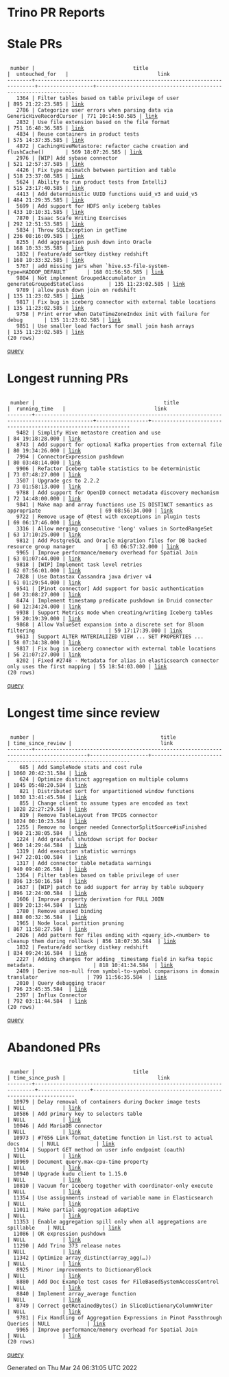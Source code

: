 Trino PR Reports
=======

#  Stale PRs
<pre><code>
 number |                                title                                 |  untouched_for   |                             link                              
--------+----------------------------------------------------------------------+------------------+---------------------------------------------------------------
   1364 | Filter tables based on table privilege of user                       | 895 21:22:23.585 | <a href="https://github.com/trinodb/trino/pull/1364">link</a> 
   2786 | Categorize user errors when parsing data via GenericHiveRecordCursor | 771 10:14:50.585 | <a href="https://github.com/trinodb/trino/pull/2786">link</a> 
   2832 | Use file extension based on the file format                          | 751 16:48:36.585 | <a href="https://github.com/trinodb/trino/pull/2832">link</a> 
   4834 | Reuse containers in product tests                                    | 575 14:37:35.585 | <a href="https://github.com/trinodb/trino/pull/4834">link</a> 
   4872 | CachingHiveMetastore: refactor cache creation and flushCache()       | 569 18:07:26.585 | <a href="https://github.com/trinodb/trino/pull/4872">link</a> 
   2976 | [WIP] Add sybase connector                                           | 521 12:57:37.585 | <a href="https://github.com/trinodb/trino/pull/2976">link</a> 
   4426 | Fix type mismatch between partition and table                        | 518 23:37:08.585 | <a href="https://github.com/trinodb/trino/pull/4426">link</a> 
   5624 | Ability to run product tests from IntelliJ                           | 515 23:17:40.585 | <a href="https://github.com/trinodb/trino/pull/5624">link</a> 
   4413 | Add deterministic UUID functions uuid_v3 and uuid_v5                 | 484 21:29:35.585 | <a href="https://github.com/trinodb/trino/pull/4413">link</a> 
   5699 | Add support for HDFS only iceberg tables                             | 433 10:10:31.585 | <a href="https://github.com/trinodb/trino/pull/5699">link</a> 
   7870 | Isaac Scafe Writing Exercises                                        | 292 12:51:53.585 | <a href="https://github.com/trinodb/trino/pull/7870">link</a> 
   5834 | Throw SQLException in getTime                                        | 236 08:16:09.585 | <a href="https://github.com/trinodb/trino/pull/5834">link</a> 
   8255 | Add aggregation push down into Oracle                                | 168 10:33:35.585 | <a href="https://github.com/trinodb/trino/pull/8255">link</a> 
   1832 | Feature/add sortkey distkey redshift                                 | 168 10:33:32.585 | <a href="https://github.com/trinodb/trino/pull/1832">link</a> 
   5767 | add missing jars when `hive.s3-file-system-type=HADOOP_DEFAULT`      | 168 01:56:50.585 | <a href="https://github.com/trinodb/trino/pull/5767">link</a> 
   9804 | Not implement GroupedAccumulator in generateGroupedStateClass        | 135 11:23:02.585 | <a href="https://github.com/trinodb/trino/pull/9804">link</a> 
   9789 | allow push down join on redshift                                     | 135 11:23:02.585 | <a href="https://github.com/trinodb/trino/pull/9789">link</a> 
   9817 | Fix bug in iceberg connector with external table locations           | 135 11:23:02.585 | <a href="https://github.com/trinodb/trino/pull/9817">link</a> 
   9758 | Print error when DateTimeZoneIndex init with failure for debug       | 135 11:23:02.585 | <a href="https://github.com/trinodb/trino/pull/9758">link</a> 
   9851 | Use smaller load factors for small join hash arrays                  | 135 11:23:02.585 | <a href="https://github.com/trinodb/trino/pull/9851">link</a> 
(20 rows)
</code></pre>
[query](https://github.com/nineinchnick/trino-cicd/blob/6bb28fabaa17ae4a61d27ecd608a4d782d154a40/sql/pr/stale-prs.sql)

#  Longest running PRs
<pre><code>
 number |                                          title                                          |  running_time   |                             link                              
--------+-----------------------------------------------------------------------------------------+-----------------+---------------------------------------------------------------
   9482 | Simplify Hive metastore creation and use                                                | 84 19:18:28.000 | <a href="https://github.com/trinodb/trino/pull/9482">link</a> 
   8743 | Add support for optional Kafka properties from external file                            | 80 19:34:26.000 | <a href="https://github.com/trinodb/trino/pull/8743">link</a> 
   7994 | ConnectorExpression pushdown                                                            | 80 03:48:14.000 | <a href="https://github.com/trinodb/trino/pull/7994">link</a> 
   9906 | Refactor Iceberg table statistics to be deterministic                                   | 73 07:48:27.000 | <a href="https://github.com/trinodb/trino/pull/9906">link</a> 
   3507 | Upgrade gcs to 2.2.2                                                                    | 73 01:58:13.000 | <a href="https://github.com/trinodb/trino/pull/3507">link</a> 
   9788 | Add support for OpenID connect metadata discovery mechanism                             | 72 14:48:00.000 | <a href="https://github.com/trinodb/trino/pull/9788">link</a> 
   9841 | Make map and array functions use IS DISTINCT semantics as appropriate                   | 69 08:56:34.000 | <a href="https://github.com/trinodb/trino/pull/9841">link</a> 
   9722 | Remove usage of @test with exceptions in plugin tests                                   | 69 06:17:46.000 | <a href="https://github.com/trinodb/trino/pull/9722">link</a> 
   3316 | Allow merging consecutive 'long' values in SortedRangeSet                               | 63 17:10:25.000 | <a href="https://github.com/trinodb/trino/pull/3316">link</a> 
   9812 | Add PostgreSQL and Oracle migration files for DB backed resource group manager          | 63 06:57:32.000 | <a href="https://github.com/trinodb/trino/pull/9812">link</a> 
   9965 | Improve performance/memory overhead for Spatial Join                                    | 63 01:07:44.000 | <a href="https://github.com/trinodb/trino/pull/9965">link</a> 
   9818 | [WIP] Implement task level retries                                                      | 62 07:56:01.000 | <a href="https://github.com/trinodb/trino/pull/9818">link</a> 
   7828 | Use Datastax Cassandra java driver v4                                                   | 61 01:29:54.000 | <a href="https://github.com/trinodb/trino/pull/7828">link</a> 
   9541 | [Pinot connector] Add support for basic authentication                                  | 60 23:08:27.000 | <a href="https://github.com/trinodb/trino/pull/9541">link</a> 
   8474 | Implement timestamp predicate pushdown in Druid connector                               | 60 12:34:24.000 | <a href="https://github.com/trinodb/trino/pull/8474">link</a> 
   9938 | Support Metrics mode when creating/writing Iceberg tables                               | 59 20:19:39.000 | <a href="https://github.com/trinodb/trino/pull/9938">link</a> 
   9868 | Allow ValueSet expansion into a discrete set for Bloom filtering                        | 59 17:17:39.000 | <a href="https://github.com/trinodb/trino/pull/9868">link</a> 
   9613 | Support ALTER MATERIALIZED VIEW ... SET PROPERTIES ...                                  | 58 07:34:38.000 | <a href="https://github.com/trinodb/trino/pull/9613">link</a> 
   9817 | Fix bug in iceberg connector with external table locations                              | 56 21:07:27.000 | <a href="https://github.com/trinodb/trino/pull/9817">link</a> 
   8202 | Fixed #2748 - Metadata for alias in elasticsearch connector only uses the first mapping | 55 18:54:03.000 | <a href="https://github.com/trinodb/trino/pull/8202">link</a> 
(20 rows)
</code></pre>
[query](https://github.com/nineinchnick/trino-cicd/blob/6bb28fabaa17ae4a61d27ecd608a4d782d154a40/sql/pr/running-prs.sql)

#  Longest time since review
<pre><code>
 number |                                         title                                         | time_since_review |                             link                              
--------+---------------------------------------------------------------------------------------+-------------------+---------------------------------------------------------------
    685 | Add SampleNode stats and cost rule                                                    | 1060 20:42:31.584 | <a href="https://github.com/trinodb/trino/pull/685">link</a>  
    624 | Optimize distinct aggregation on multiple columns                                     | 1045 05:48:20.584 | <a href="https://github.com/trinodb/trino/pull/624">link</a>  
    821 | Distributed sort for unpartitioned window functions                                   | 1030 13:41:45.584 | <a href="https://github.com/trinodb/trino/pull/821">link</a>  
    855 | Change client to assume types are encoded as text                                     | 1028 22:27:29.584 | <a href="https://github.com/trinodb/trino/pull/855">link</a>  
    819 | Remove TableLayout from TPCDS connector                                               | 1024 00:10:23.584 | <a href="https://github.com/trinodb/trino/pull/819">link</a>  
   1255 | Remove no longer needed ConnectorSplitSource#isFinished                               | 960 21:38:05.584  | <a href="https://github.com/trinodb/trino/pull/1255">link</a> 
   1224 | Add graceful shutdown script for Docker                                               | 960 14:29:44.584  | <a href="https://github.com/trinodb/trino/pull/1224">link</a> 
   1319 | Add execution statistic warnings                                                      | 947 22:01:00.584  | <a href="https://github.com/trinodb/trino/pull/1319">link</a> 
   1317 | Add connector table metadata warnings                                                 | 940 09:40:26.584  | <a href="https://github.com/trinodb/trino/pull/1317">link</a> 
   1364 | Filter tables based on table privilege of user                                        | 896 13:50:16.584  | <a href="https://github.com/trinodb/trino/pull/1364">link</a> 
   1637 | [WIP] patch to add support for array by table subquery                                | 896 12:24:00.584  | <a href="https://github.com/trinodb/trino/pull/1637">link</a> 
   1606 | Improve property derivation for FULL JOIN                                             | 889 20:13:44.584  | <a href="https://github.com/trinodb/trino/pull/1606">link</a> 
   1780 | Remove unused binding                                                                 | 888 00:32:36.584  | <a href="https://github.com/trinodb/trino/pull/1780">link</a> 
   1965 | Node local partition pruning                                                          | 867 11:58:27.584  | <a href="https://github.com/trinodb/trino/pull/1965">link</a> 
   2026 | Add pattern for files ending with &lt;query_id&gt;.&lt;number&gt; to cleanup them during rollback | 856 18:07:36.584  | <a href="https://github.com/trinodb/trino/pull/2026">link</a> 
   1832 | Feature/add sortkey distkey redshift                                                  | 834 09:24:16.584  | <a href="https://github.com/trinodb/trino/pull/1832">link</a> 
   2227 | Adding changes for adding _timestamp field in kafka topic metadata.                   | 818 10:41:34.584  | <a href="https://github.com/trinodb/trino/pull/2227">link</a> 
   2489 | Derive non-null from symbol-to-symbol comparisons in domain translator                | 799 11:56:35.584  | <a href="https://github.com/trinodb/trino/pull/2489">link</a> 
   2010 | Query debugging tracer                                                                | 796 23:45:35.584  | <a href="https://github.com/trinodb/trino/pull/2010">link</a> 
   2397 | Influx Connector                                                                      | 792 03:11:44.584  | <a href="https://github.com/trinodb/trino/pull/2397">link</a> 
(20 rows)
</code></pre>
[query](https://github.com/nineinchnick/trino-cicd/blob/6bb28fabaa17ae4a61d27ecd608a4d782d154a40/sql/pr/awaiting-review.sql)

#  Abandoned PRs
<pre><code>
 number |                                title                                 | time_since_push |                              link                              
--------+----------------------------------------------------------------------+-----------------+----------------------------------------------------------------
  10979 | Delay removal of containers during Docker image tests                | NULL            | <a href="https://github.com/trinodb/trino/pull/10979">link</a> 
  10586 | Add primary key to selectors table                                   | NULL            | <a href="https://github.com/trinodb/trino/pull/10586">link</a> 
  10046 | Add MariaDB connector                                                | NULL            | <a href="https://github.com/trinodb/trino/pull/10046">link</a> 
  10973 | #7656 Link format_datetime function in list.rst to actual docs       | NULL            | <a href="https://github.com/trinodb/trino/pull/10973">link</a> 
  11014 | Support GET method on user info endpoint (oauth)                     | NULL            | <a href="https://github.com/trinodb/trino/pull/11014">link</a> 
  10969 | Document query.max-cpu-time property                                 | NULL            | <a href="https://github.com/trinodb/trino/pull/10969">link</a> 
  10940 | Upgrade kudu client to 1.15.0                                        | NULL            | <a href="https://github.com/trinodb/trino/pull/10940">link</a> 
  10810 | Vacuum for Iceberg together with coordinator-only execute            | NULL            | <a href="https://github.com/trinodb/trino/pull/10810">link</a> 
  11354 | Use assignments instead of variable name in Elasticsearch            | NULL            | <a href="https://github.com/trinodb/trino/pull/11354">link</a> 
  11011 | Make partial aggregation adaptive                                    | NULL            | <a href="https://github.com/trinodb/trino/pull/11011">link</a> 
  11353 | Enable aggregation spill only when all aggregations are spillable    | NULL            | <a href="https://github.com/trinodb/trino/pull/11353">link</a> 
  11086 | OR expression pushdown                                               | NULL            | <a href="https://github.com/trinodb/trino/pull/11086">link</a> 
  11290 | Add Trino 373 release notes                                          | NULL            | <a href="https://github.com/trinodb/trino/pull/11290">link</a> 
  11342 | Optimize array_distinct(array_agg(…))                                | NULL            | <a href="https://github.com/trinodb/trino/pull/11342">link</a> 
   8925 | Minor improvements to DictionaryBlock                                | NULL            | <a href="https://github.com/trinodb/trino/pull/8925">link</a>  
   8880 | Add Doc Example test cases for FileBasedSystemAccessControl          | NULL            | <a href="https://github.com/trinodb/trino/pull/8880">link</a>  
   8840 | Implement array_average function                                     | NULL            | <a href="https://github.com/trinodb/trino/pull/8840">link</a>  
   8749 | Correct getRetainedBytes() in SliceDictionaryColumnWriter            | NULL            | <a href="https://github.com/trinodb/trino/pull/8749">link</a>  
   9781 | Fix Handling of Aggregation Expressions in Pinot Passthrough Queries | NULL            | <a href="https://github.com/trinodb/trino/pull/9781">link</a>  
   9965 | Improve performance/memory overhead for Spatial Join                 | NULL            | <a href="https://github.com/trinodb/trino/pull/9965">link</a>  
(20 rows)
</code></pre>
[query](https://github.com/nineinchnick/trino-cicd/blob/6bb28fabaa17ae4a61d27ecd608a4d782d154a40/sql/pr/abandoned-prs.sql)

Generated on Thu Mar 24 06:31:05 UTC 2022
